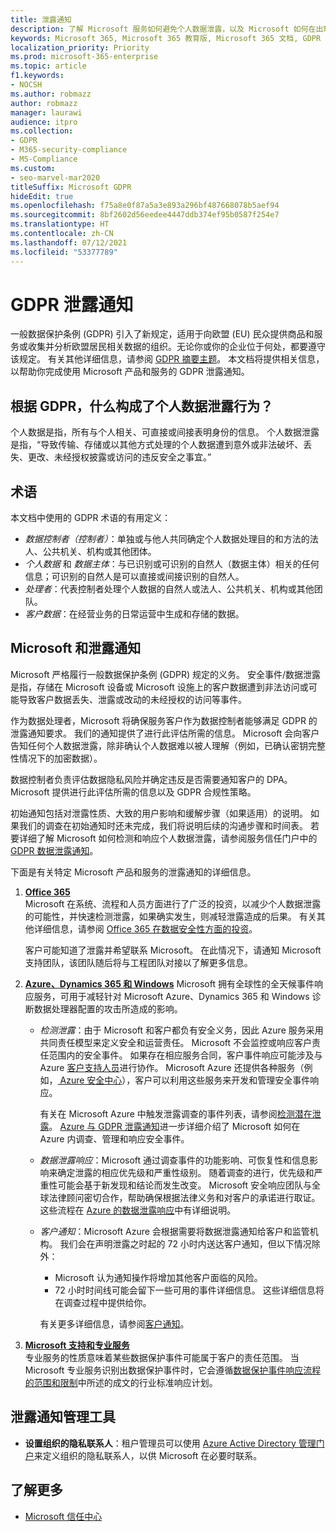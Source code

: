 ```yaml
---
title: 泄露通知
description: 了解 Microsoft 服务如何避免个人数据泄露，以及 Microsoft 如何在出现数据泄露时答复和通知用户。
keywords: Microsoft 365, Microsoft 365 教育版, Microsoft 365 文档, GDPR
localization_priority: Priority
ms.prod: microsoft-365-enterprise
ms.topic: article
f1.keywords:
- NOCSH
ms.author: robmazz
author: robmazz
manager: laurawi
audience: itpro
ms.collection:
- GDPR
- M365-security-compliance
- MS-Compliance
ms.custom:
- seo-marvel-mar2020
titleSuffix: Microsoft GDPR
hideEdit: true
ms.openlocfilehash: f75a8e0f87a5a3e893a296bf487668078b5aef94
ms.sourcegitcommit: 8bf2602d56eedee4447ddb374ef95b0587f254e7
ms.translationtype: HT
ms.contentlocale: zh-CN
ms.lasthandoff: 07/12/2021
ms.locfileid: "53377789"
---
```

# <a name="gdpr-breach-notification"></a>GDPR 泄露通知

一般数据保护条例 (GDPR) 引入了新规定，适用于向欧盟 (EU) 民众提供商品和服务或收集并分析欧盟居民相关数据的组织。无论你或你的企业位于何处，都要遵守该规定。 有关其他详细信息，请参阅 [GDPR 摘要主题](gdpr.md)。 本文档将提供相关信息，以帮助你完成使用 Microsoft 产品和服务的 GDPR 泄露通知。

## <a name="what-constitute-a-breach-of-personal-data-under-the-gdpr"></a>根据 GDPR，什么构成了个人数据泄露行为？

个人数据是指，所有与个人相关、可直接或间接表明身份的信息。 个人数据泄露是指，“导致传输、存储或以其他方式处理的个人数据遭到意外或非法破坏、丢失、更改、未经授权披露或访问的违反安全之事宜。”

## <a name="terminology"></a>术语

本文档中使用的 GDPR 术语的有用定义：

- *数据控制者（控制者）*：单独或与他人共同确定个人数据处理目的和方法的法人、公共机关、机构或其他团体。  
- *个人数据* 和 *数据主体*：与已识别或可识别的自然人（数据主体）相关的任何信息；可识别的自然人是可以直接或间接识别的自然人。  
- *处理者*：代表控制者处理个人数据的自然人或法人、公共机关、机构或其他团队。  
- *客户数据*：在经营业务的日常运营中生成和存储的数据。

## <a name="microsoft-and-breach-notification"></a>Microsoft 和泄露通知

Microsoft 严格履行一般数据保护条例 (GDPR) 规定的义务。 安全事件/数据泄露是指，存储在 Microsoft 设备或 Microsoft 设施上的客户数据遭到非法访问或可能导致客户数据丢失、泄露或改动的未经授权的访问等事件。

作为数据处理者，Microsoft 将确保服务客户作为数据控制者能够满足 GDPR 的泄露通知要求。 我们的通知提供了进行此评估所需的信息。 Microsoft 会向客户告知任何个人数据泄露，除非确认个人数据难以被人理解（例如，已确认密钥完整性情况下的加密数据）。

数据控制者负责评估数据隐私风险并确定违反是否需要通知客户的 DPA。 Microsoft 提供进行此评估所需的信息以及 GDPR 合规性策略。

初始通知包括对泄露性质、大致的用户影响和缓解步骤（如果适用）的说明。 如果我们的调查在初始通知时还未完成，我们将说明后续的沟通步骤和时间表。 若要详细了解 Microsoft 如何检测和响应个人数据泄露，请参阅服务信任门户中的 [GDPR 数据泄露通知](https://servicetrust.microsoft.com/ViewPage/GDPRBreach)。

下面是有关特定 Microsoft 产品和服务的泄露通知的详细信息。
  
1. **[Office 365](gdpr-breach-Office365.md)**  
    Microsoft 在系统、流程和人员方面进行了广泛的投资，以减少个人数据泄露的可能性，并快速检测泄露，如果确实发生，则减轻泄露造成的后果。 有关其他详细信息，请参阅 [Office 365 在数据安全性方面的投资](/microsoft-365/compliance/gdpr-breach-office365#office-365-investments-in-data-security)。

    客户可能知道了泄露并希望联系 Microsoft。 在此情况下，请通知 Microsoft 支持团队，该团队随后将与工程团队对接以了解更多信息。

2. **[Azure、Dynamics 365 和 Windows](gdpr-breach-azure-dynamics-windows.md)** Microsoft 拥有全球性的全天候事件响应服务，可用于减轻针对 Microsoft Azure、Dynamics 365 和 Windows 诊断数据处理器配置的攻击所造成的影响。

    - *检测泄露*：由于 Microsoft 和客户都负有安全义务，因此 Azure 服务采用共同责任模型来定义安全和运营责任。 Microsoft 不会监控或响应客户责任范围内的安全事件。 如果存在相应服务合同，客户事件响应可能涉及与 Azure [客户支持人员](https://azure.microsoft.com/support/options/)进行协作。 Microsoft Azure 还提供各种服务（例如，[ Azure 安全中心](https://azure.microsoft.com/services/security-center/)），客户可以利用这些服务来开发和管理安全事件响应。

        有关在 Microsoft Azure 中触发泄露调查的事件列表，请参阅[检测潜在泄露](/microsoft-365/compliance/gdpr-breach-azure-dynamics#detection-of-potential-breaches)。 [Azure 与 GDPR 泄露通知](gdpr-breach-azure-dynamics-windows.md)进一步详细介绍了 Microsoft 如何在 Azure 内调查、管理和响应安全事件。

    - *数据泄露响应*：Microsoft 通过调查事件的功能影响、可恢复性和信息影响来确定泄露的相应优先级和严重性级别。 随着调查的进行，优先级和严重性可能会基于新发现和结论而发生改变。
    Microsoft 安全响应团队与全球法律顾问密切合作，帮助确保根据法律义务和对客户的承诺进行取证。 这些流程在 [Azure 的数据泄露响应](/microsoft-365/compliance/gdpr-breach-azure-dynamics#azures-data-breach-response)中有详细说明。

    - *客户通知*：Microsoft Azure 会根据需要将数据泄露通知给客户和监管机构。 我们会在声明泄露之时起的 72 小时内送达客户通知，但以下情况除外：

        - Microsoft 认为通知操作将增加其他客户面临的风险。
        - 72 小时时间线可能会留下一些可用的事件详细信息。 这些详细信息将在调查过程中提供给你。

        有关更多详细信息，请参阅[客户通知](/microsoft-365/compliance/gdpr-breach-azure-dynamics#customer-notification)。

3. **[Microsoft 支持和专业服务](gdpr-breach-Microsoft-Support-Professional-Services.md)**  
    专业服务的性质意味着某些数据保护事件可能属于客户的责任范围。 当 Microsoft 专业服务识别出数据保护事件时，它会遵循[数据保护事件响应流程的范围和限制](/microsoft-365/compliance/gdpr-breach-microsoft-support-professional-services#scope--limits-of-data-protection-incident-response-process)中所述的成文的行业标准响应计划。

## <a name="breach-notification-admin-tools"></a>泄露通知管理工具

- **设置组织的隐私联系人**：租户管理员可以使用 [Azure Active Directory 管理门户](https://go.microsoft.com/fwlink/p/?linkid=2052736)来定义组织的隐私联系人，以供 Microsoft 在必要时联系。

## <a name="learn-more"></a>了解更多

- [Microsoft 信任中心](https://www.microsoft.com/trust-center/privacy/gdpr-overview)
